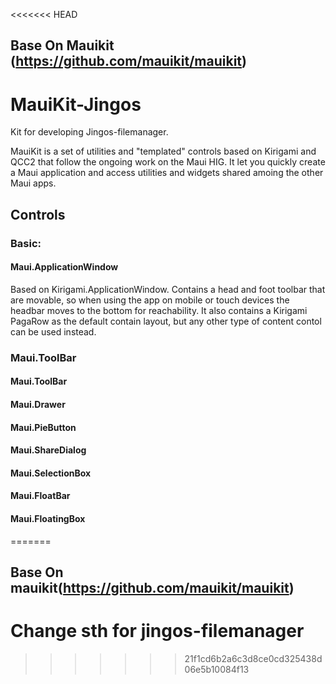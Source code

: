 <<<<<<< HEAD
## Base On Mauikit (https://github.com/mauikit/mauikit)

# MauiKit-Jingos
Kit for developing Jingos-filemanager.

MauiKit is a set of utilities and "templated" controls based on Kirigami and QCC2 that follow the ongoing work on the Maui HIG.
It let you quickly create a Maui application and access utilities and widgets shared amoing the other Maui apps.

## Controls

### Basic:

#### Maui.ApplicationWindow

Based on Kirigami.ApplicationWindow. Contains a head and foot toolbar that are movable, so when using the app on mobile or touch devices the headbar moves to the bottom
for reachability. It also contains a Kirigami PagaRow as the default contain layout, but any other type of content contol can be used instead.

### Maui.ToolBar

#### Maui.ToolBar

#### Maui.Drawer

#### Maui.PieButton

#### Maui.ShareDialog

#### Maui.SelectionBox

#### Maui.FloatBar

#### Maui.FloatingBox


=======
## Base On mauikit(https://github.com/mauikit/mauikit)

# Change sth for jingos-filemanager
>>>>>>> 21f1cd6b2a6c3d8ce0cd325438d06e5b10084f13
